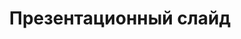 ---
title: Презентационный слайд
type: документы
weight: 20
url: /php-java/презентационный-слайд/
---